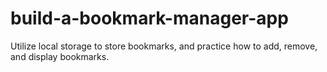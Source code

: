 # build-a-bookmark-manager-app
Utilize local storage to store bookmarks, and practice how to add, remove, and display bookmarks.
